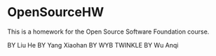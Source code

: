 # OpenSourceHW

This is a homework for the Open Source Software Foundation course.

BY Liu He
BY Yang Xiaohan
BY WYB TWINKLE
BY Wu Anqi
